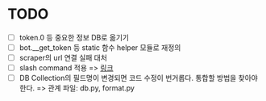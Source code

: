 # TODO

- [ ] token.0 등 중요한 정보 DB로 옮기기
- [ ] bot.__get_token 등 static 함수 helper 모듈로 재정의
- [ ] scraper의 url 연결 실패 대처
- [ ] slash command 적용 => [링크](https://discord-py-slash-command.readthedocs.io/en/latest/quickstart.html)
- [ ] DB Collection의 필드명이 변경되면 코드 수정이 번거롭다. 통합할 방법을 찾아야 한다.
        => 관계 파일: db.py, format.py